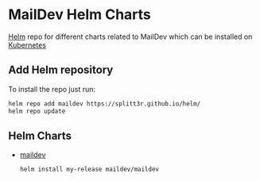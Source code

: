 # MailDev Helm Charts

[Helm](https://helm.sh) repo for different charts related to MailDev which can be installed on [Kubernetes](https://kubernetes.io)

## Add Helm repository

To install the repo just run:

```bash
helm repo add maildev https://splitt3r.github.io/helm/
helm repo update
```

## Helm Charts

* [maildev](https://splitt3r.github.io/helm/)

  ```bash
  helm install my-release maildev/maildev
  ```
